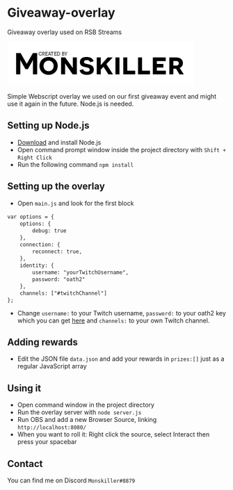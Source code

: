 # Giveaway-overlay
Giveaway overlay used on RSB Streams

[![Created by Monskiller](https://raw.githubusercontent.com/Monskiller/banner/master/banner.png)](https://github.com/Monskiller "Created by Monskiller")

Simple Webscript overlay we used on our first giveaway event and might use it again in the future.
Node.js is needed.

## Setting up Node.js
- [Download](https://nodejs.org/dist/v6.9.2/node-v6.9.2-x64.msi) and install Node.js
- Open command prompt window inside the project directory with `Shift + Right Click`
- Run the following command `npm install`

## Setting up the overlay
- Open `main.js` and look for the first block
```
var options = {
    options: {
        debug: true
    },
    connection: {
        reconnect: true,
    },
    identity: {
        username: "yourTwitchUsername",
        password: "oath2"
    },
    channels: ["#twitchChannel"]
};
```
- Change `username:` to your Twitch username, `password:` to your oath2 key which you can get [here](https://twitchapps.com/tmi/) and `channels:` to your own Twitch channel.

## Adding rewards
- Edit the JSON file `data.json` and add your rewards in `prizes:[]` just as a regular JavaScript array

## Using it
- Open command window in the project directory
- Run the overlay server with `node server.js`
- Run OBS and add a new Browser Source, linking `http://localhost:8080/`
- When you want to roll it: Right click the source, select Interact then press your spacebar


## Contact
You can find me on Discord `Monskiller#8879` 
